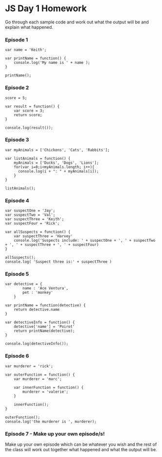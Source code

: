 # JS Day 1 Homework

Go through each sample code and work out what the output will be and explain what happened.

### Episode 1
```
var name = 'Keith';

var printName = function() {
	console.log('My name is ' + name );
}

printName();

```

### Episode 2
```
score = 5;

var result = function() {
	var score = 3;
	return score;
}

console.log(result());

```

### Episode 3
```
var myAnimals = ['Chickens', 'Cats', 'Rabbits'];

var listAnimals = function() {
	myAnimals = ['Ducks', 'Dogs', 'Lions'];
	for(var i=0;i<myAnimals.length; i++){
	  console.log(i + ": " + myAnimals[i]);
	}
}

listAnimals();

```

### Episode 4

```
var suspectOne = 'Jay';
var suspectTwo = 'Val';
var suspectThree = 'Keith';
var suspectFour = 'Rick';

var allSuspects = function() {
	var suspectThree = 'Harvey'
	console.log('Suspects include: ' + suspectOne + ', ' + suspectTwo + ', ' + suspectThree + ', ' + suspectFour)
}

allSuspects();
console.log( 'Suspect three is:' + suspectThree )
```

### Episode 5

```
var detective = {
		name : 'Ace Ventura',
		pet : 'monkey'
	}

var printName = function(detective) {
	return detective.name
}

var detectiveInfo = function() {
	detective['name'] = 'Poirot'
	return printName(detective);
}

console.log(detectiveInfo());

```

### Episode 6
```
var murderer = 'rick';

var outerFunction = function() {
	var murderer = 'marc';

	var innerFunction = function() {
		murderer = 'valerie';
	}

	innerFunction();
}

outerFunction();
console.log('the murderer is ', murderer);
```

### Episode 7 - Make up your own episode/s!

Make up your own episode which can be whatever you wish and the rest of the class will work out together what happened and what the output will be.
